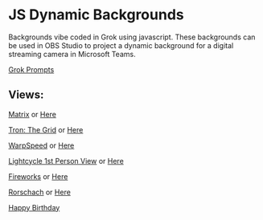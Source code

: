 # JS Dynamic Backgrounds

Backgrounds vibe coded in Grok using javascript. These backgrounds can be used in OBS Studio to project a dynamic background for a digital streaming camera in Microsoft Teams.

[Grok Prompts](https://grok.com/share/bGVnYWN5_54157300-b793-434c-8d6a-a48e22f6237d)

## Views:

[Matrix](https://backstor.z20.web.core.windows.net/) or [Here](https://vibeback.z13.web.core.windows.net/matrix.html)

[Tron: The Grid](https://backstor.z20.web.core.windows.net/thegridv1.html) or [Here](https://vibeback.z13.web.core.windows.net/thegridv1.html)

[WarpSpeed](https://backstor.z20.web.core.windows.net/warp.html) or [Here](https://vibeback.z13.web.core.windows.net/warp.html)

[Lightcycle 1st Person View](https://backstor.z20.web.core.windows.net/lightcycleview.html) or [Here](https://vibeback.z13.web.core.windows.net/lightcycleview.html)

[Fireworks](https://backstor.z20.web.core.windows.net/fireworks.html) or [Here](https://vibeback.z13.web.core.windows.net/fireworks.html)

[Rorschach](https://backstor.z20.web.core.windows.net/rorschach.html) or [Here](https://vibeback.z13.web.core.windows.net/rorschach.html)

[Happy Birthday](https://vibeback.z13.web.core.windows.net/happybday.html)
